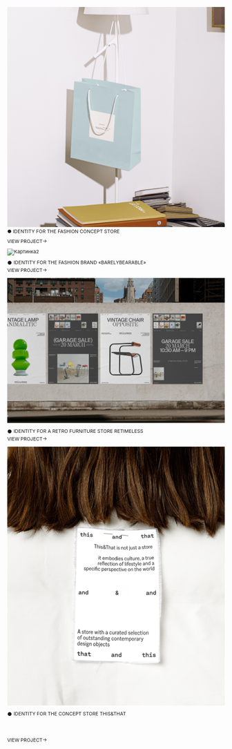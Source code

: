 ![Картинка](image3.png)
  ● IDENTITY FOR THE FASHION CONCEPT STORE
<div style="margin-bottom: 10px; font-family: 'Inter', sans-serif; font-size: 11px; line-height: 11px;">
  VIEW PROJECT→
</div>

![Картинка2](980497193048809.65e5c726574fc.png)
<div style="margin-top: 0px; margin-bottom: 5px; font-family: 'Inter', sans-serif; font-size: 11px; line-height: 11px;">
  𒊹 IDENTITY FOR THE FASHION BRAND «BARELYBEARABLE»
</div>

<div style="margin-bottom: 10px; font-family: 'Inter', sans-serif; font-size: 11px; line-height: 14px;">
  VIEW PROJECT→
</div>

![Картинка3](a07094167553747.642be5d964ab3.png)
<div style="margin-top: 0px; margin-bottom: 5px; font-family: 'Inter', sans-serif; font-size: 11px; line-height: 11px;">
  𒊹 IDENTITY FOR A RETRO FURNITURE STORE RETIMELESS
</div>

<div style="margin-bottom: 10px; font-family: 'Inter', sans-serif; font-size: 11px; line-height: 14px;">
  VIEW PROJECT→
</div>

![Картинка3](e64ae2189707623.65afaa5d98e1b.png)
<div style="margin-top: 0px; margin-bottom: 50px; font-family: 'Inter', sans-serif; font-size: 11px; line-height: 11px;">
  𒊹 IDENTITY FOR THE CONCEPT STORE THIS&THAT
</div>

<div style="margin-bottom: 10px; font-family: 'Inter', sans-serif; font-size: 11px; line-height: 11px;">
  VIEW PROJECT→
</div>

<style>
p {
font-family: 'Inter', sans-serif; font-size: 11px; line-height: 14px;"
}
</style>

<head>
<link rel="preconnect" href="https://fonts.googleapis.com">
<link rel="preconnect" href="https://fonts.gstatic.com" crossorigin>
<link href="https://fonts.googleapis.com/css2?family=Inter:wght@400&display=swap" rel="stylesheet">
<head>
